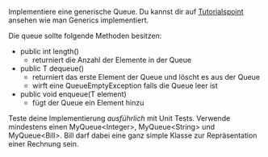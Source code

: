 Implementiere eine generische Queue. Du kannst dir auf [Tutorialspoint](https://www.tutorialspoint.com/java/java_generics.htm) ansehen wie man Generics implementiert.

Die queue sollte folgende Methoden besitzen: 
* public int length() 
    * returniert die Anzahl der Elemente in der Queue
* public T dequeue() 
    * returniert das erste Element der Queue und löscht es aus der Queue
    * wirft eine QueueEmptyException falls die Queue leer ist
* public void enqueue(T element) 
    * fügt der Queue ein Element hinzu

Teste deine Implementierung *ausführlich* mit Unit Tests. Verwende mindestens einen MyQueue\<Integer\>, MyQueue\<String\> und MyQueue\<Bill\>.
Bill darf dabei eine ganz simple Klasse zur Repräsentation einer Rechnung sein. 

